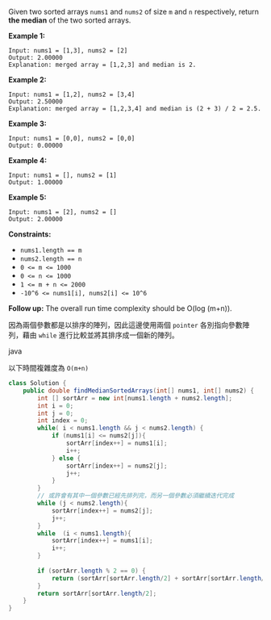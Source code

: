 Given two sorted arrays `nums1` and `nums2` of size `m` and `n` respectively, return **the median** of the two sorted arrays.

**Example 1:**
```
Input: nums1 = [1,3], nums2 = [2]
Output: 2.00000
Explanation: merged array = [1,2,3] and median is 2.
```
**Example 2:**
```
Input: nums1 = [1,2], nums2 = [3,4]
Output: 2.50000
Explanation: merged array = [1,2,3,4] and median is (2 + 3) / 2 = 2.5.
```
**Example 3:**
```
Input: nums1 = [0,0], nums2 = [0,0]
Output: 0.00000
```
**Example 4:**
```
Input: nums1 = [], nums2 = [1]
Output: 1.00000
```
**Example 5:**
```
Input: nums1 = [2], nums2 = []
Output: 2.00000
```

**Constraints:**

- `nums1.length == m`
- `nums2.length == n`
- `0 <= m <= 1000`
- `0 <= n <= 1000`
- `1 <= m + n <= 2000`
- `-10^6 <= nums1[i], nums2[i] <= 10^6`

**Follow up:** The overall run time complexity should be O(log (m+n)).

因為兩個參數都是以排序的陣列，因此這邊使用兩個 `pointer` 各別指向參數陣列，藉由 `while` 進行比較並將其排序成一個新的陣列。

java

以下時間複雜度為 `O(m+n)`
```java
class Solution {
    public double findMedianSortedArrays(int[] nums1, int[] nums2) {
        int [] sortArr = new int[nums1.length + nums2.length];
        int i = 0;
        int j = 0;
        int index = 0;
        while( i < nums1.length && j < nums2.length) {
            if (nums1[i] <= nums2[j]){
                sortArr[index++] = nums1[i];
                i++;
            } else {
                sortArr[index++] = nums2[j];
                j++;
            }
        }
        // 或許會有其中一個參數已經先排列完，而另一個參數必須繼續迭代完成
        while (j < nums2.length){
            sortArr[index++] = nums2[j];
            j++;
        }
        while  (i < nums1.length){
            sortArr[index++] = nums1[i];
            i++;
        }
        
        if (sortArr.length % 2 == 0) {
            return (sortArr[sortArr.length/2] + sortArr[sortArr.length/2-1])/2.0;
        }
        return sortArr[sortArr.length/2];
    }
}
```

